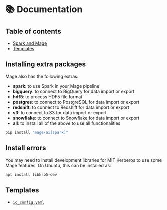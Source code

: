 # 📚 Documentation

## Table of contents

- [Spark and Mage](spark/setup/README.md)
- [Templates](#templates)

## Installing extra packages

Mage also has the following extras:

* **spark**: to use Spark in your Mage pipeline
* **bigquery**: to connect to BigQuery for data import or export
* **hdf5**: to process HDF5 file format
* **postgres**: to connect to PostgreSQL for data import or export
* **redshift**: to connect to Redshift for data import or export
* **s3**: to connect to S3 for data import or export
* **snowflake**: to connect to Snowflake for data import or export
* **all**: to install all of the above to use all functionalities

```bash
pip install "mage-ai[spark]"
```

## Install errors

You may need to install development libraries for MIT Kerberos to use some Mage features.
On Ubuntu, this can be installed as:
```bash
apt install libkrb5-dev
```

## Templates

- [`io_config.yaml`](https://github.com/mage-ai/mage-ai/blob/master/mage_ai/data_preparation/templates/repo/io_config.yaml)
